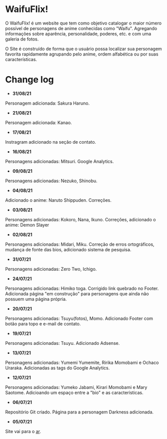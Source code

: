 # WaifuFlix!

O WaifuFlix! é um website que tem como objetivo catalogar o maior número possível de personagens de anime conhecidas como "Waifu". Agregando informações sobre aparência, personalidade, poderes, etc. e com uma galeria de fotos.

O Site é construído de forma que o usuário possa localizar sua personagem favorita rapidamente agrupando pelo anime, ordem alfabética ou por suas características. 

# Change log

- **31/08/21**

Personagem adicionada: Sakura Haruno.

- **21/08/21**

Personagem adicionada: Kanao.

- **17/08/21**

Instragram adicionado na seção de contato.

- **16/08/21**

Personagens adicionadas: Mitsuri. Google Analytics. 

- **09/08/21**

Personagens adicionadas: Nezuko, Shinobu.

- **04/08/21**

Adicionado o anime: Naruto Shippuden. Correções.

- **03/08/21**

Personagens adicionadas: Kokoro, Nana, Ikuno. Correções, adicionado o anime: Demon Slayer

- **02/08/21**

Personagens adicionadas: Midari, Miku. Correção de erros ortográficos, mudança de fonte das bios, adicionado sistema de pesquisa.

- **31/07/21**

Personagens adicionadas: Zero Two, Ichigo.

- **24/07/21**

Personagens adicionadas: Himiko toga. Corrigido link quebrado no Footer. Adicionada página "em construção" para personagens que ainda não possuem uma página própria.

- **20/07/21**

Personagens adicionadas: Tsuyu(fotos), Momo. Adicionado Footer com botão para topo e e-mail de contato.

- **19/07/21**

Personagens adicionadas: Tsuyu. Adicionado Adsense.

- **13/07/21**

Personagens adicionadas: Yumemi Yumemite, Ririka Momobami e Ochaco Uraraka. Adicionadas as tags do Google Analytics.

- **12/07/21**

Personagens adicionadas: Yumeko Jabami, Kirari Momobami e Mary Saotome. Adicioando um espaço entre a "bio" e as características.

- **06/07/21**

Repositório Git criado. Página para a personagem Darkness adicionada.

- **05/07/21**

Site vai para o [ar](http://waifuflix.com/ "Site oficial").






